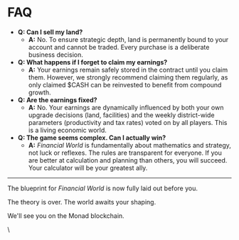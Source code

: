 # FAQ

* **Q: Can I sell my land?**
  * **A:** No. To ensure strategic depth, land is permanently bound to your account and cannot be traded. Every purchase is a deliberate business decision.
* **Q: What happens if I forget to claim my earnings?**
  * **A:** Your earnings remain safely stored in the contract until you claim them. However, we strongly recommend claiming them regularly, as only claimed $CASH can be reinvested to benefit from compound growth.
* **Q: Are the earnings fixed?**
  * **A:** No. Your earnings are dynamically influenced by both your own upgrade decisions (land, facilities) and the weekly district-wide parameters (productivity and tax rates) voted on by all players. This is a living economic world.
* **Q: The game seems complex. Can I actually win?**
  * **A:** _Financial World_ is fundamentally about mathematics and strategy, not luck or reflexes. The rules are transparent for everyone. If you are better at calculation and planning than others, you will succeed. Your calculator will be your greatest ally.

***

The blueprint for _Financial World_ is now fully laid out before you.

The theory is over. The world awaits your shaping.

We'll see you on the Monad blockchain.

\
